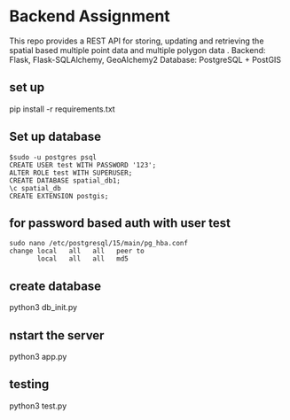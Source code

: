 # Backend Assignment
This repo provides a REST API for storing, updating and retrieving the spatial 
based multiple point data and multiple polygon data .
Backend: Flask, Flask-SQLAlchemy, GeoAlchemy2
Database: PostgreSQL + PostGIS

## set up
pip install -r requirements.txt

## Set up database
```
$sudo -u postgres psql
CREATE USER test WITH PASSWORD '123';
ALTER ROLE test WITH SUPERUSER;
CREATE DATABASE spatial_db1;
\c spatial_db
CREATE EXTENSION postgis;
```
## for password based auth with user test
```
sudo nano /etc/postgresql/15/main/pg_hba.conf
change local   all   all   peer to 
       local   all   all   md5
```

## create database
python3 db_init.py

## nstart the server
python3 app.py

## testing 
python3 test.py
